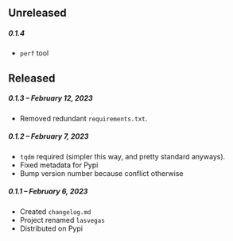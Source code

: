 ## Unreleased

##### 0.1.4

- `perf` tool
## Released

##### 0.1.3 – February 12, 2023

- Removed redundant `requirements.txt`.

##### 0.1.2 – February 7, 2023

- `tqdm` required (simpler this way, and pretty standard anyways).
- Fixed metadata for Pypi
- Bump version number because conflict otherwise

##### 0.1.1 – February 6, 2023

- Created `changelog.md`
- Project renamed `lasvegas`
- Distributed on Pypi
